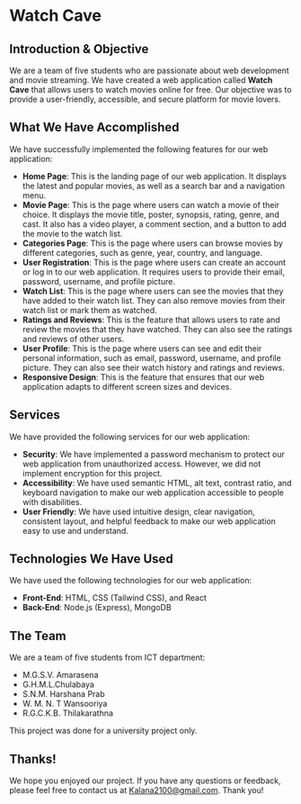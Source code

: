 # Watch Cave

## Introduction & Objective

We are a team of five students who are passionate about web development and movie streaming. We have created a web application called **Watch Cave** that allows users to watch movies online for free. Our objective was to provide a user-friendly, accessible, and secure platform for movie lovers.

## What We Have Accomplished

We have successfully implemented the following features for our web application:

- **Home Page**: This is the landing page of our web application. It displays the latest and popular movies, as well as a search bar and a navigation menu.
- **Movie Page**: This is the page where users can watch a movie of their choice. It displays the movie title, poster, synopsis, rating, genre, and cast. It also has a video player, a comment section, and a button to add the movie to the watch list.
- **Categories Page**: This is the page where users can browse movies by different categories, such as genre, year, country, and language.
- **User Registration**: This is the page where users can create an account or log in to our web application. It requires users to provide their email, password, username, and profile picture.
- **Watch List**: This is the page where users can see the movies that they have added to their watch list. They can also remove movies from their watch list or mark them as watched.
- **Ratings and Reviews**: This is the feature that allows users to rate and review the movies that they have watched. They can also see the ratings and reviews of other users.
- **User Profile**: This is the page where users can see and edit their personal information, such as email, password, username, and profile picture. They can also see their watch history and ratings and reviews.
- **Responsive Design**: This is the feature that ensures that our web application adapts to different screen sizes and devices.

## Services

We have provided the following services for our web application:

- **Security**: We have implemented a password mechanism to protect our web application from unauthorized access. However, we did not implement encryption for this project.
- **Accessibility**: We have used semantic HTML, alt text, contrast ratio, and keyboard navigation to make our web application accessible to people with disabilities.
- **User Friendly**: We have used intuitive design, clear navigation, consistent layout, and helpful feedback to make our web application easy to use and understand.

## Technologies We Have Used

We have used the following technologies for our web application:

- **Front-End**: HTML, CSS (Tailwind CSS), and React
- **Back-End**: Node.js (Express), MongoDB

## The Team

We are a team of five students from ICT department:

- M.G.S.V. Amarasena
- G.H.M.L.Chulabaya
- S.N.M. Harshana Prab
- W. M. N. T Wansooriya
- R.G.C.K.B. Thilakarathna

This project was done for a university project only.

## Thanks!

We hope you enjoyed our project. If you have any questions or feedback, please feel free to contact us at 
Kalana2100@gmail.com. 
Thank you!

